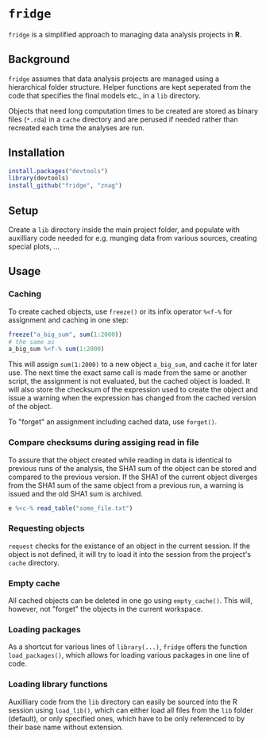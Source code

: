 # `fridge`

`fridge` is a simplified approach to managing data analysis projects in **R**.

## Background

`fridge` assumes that data analysis projects are managed using a hierarchical folder structure. Helper functions are kept seperated from the code that specifies the final models etc., in a `lib` directory. 

Objects that need long computation times to be created are stored as binary files (`*.rda`) in a `cache` directory and are perused if needed rather than recreated each time the analyses are run.

## Installation

```r
install.packages("devtools")
library(devtools)
install_github("fridge", "znag")
```

## Setup

Create a `lib` directory inside the main project folder, and populate with auxilliary code needed for e.g. munging data from various sources, creating special plots, ...

## Usage

### Caching

To create cached objects, use `freeze()` or its infix operator `%<f-%` for assignment and caching in one step:

```r
freeze("a_big_sum", sum(1:2000))
# the same as
a_big_sum %<f-% sum(1:2000)
```

This will assign `sum(1:2000)` to a new object `a_big_sum`, and cache it for later use. The next time the exact same call is made from the same or another script, the assignment is not evaluated, but the cached object is loaded. It will also store the checksum of the expression used to create the object and issue a warning when the expression has changed from the cached version of the object.
    
To "forget" an assignment including cached data, use `forget()`.

### Compare checksums during assiging read in file

To assure that the object created while reading in data is identical to previous runs of the analysis, the SHA1 sum of the object can be stored and compared to the previous version. If the SHA1 of the current object diverges from the SHA1 sum of the same object from a previous run, a warning is issued and the old SHA1 sum is archived.

```r
e %<c-% read_table("some_file.txt")
```

### Requesting objects

`request` checks for the existance of an object in the current session. If the object is not defined, it will try to load it into the session from the project's `cache` directory.

### Empty cache

All cached objects can be deleted in one go using `empty_cache()`. This will, however, not "forget" the objects in the current workspace.
    
### Loading packages

As a shortcut for various lines of `library(...)`, `fridge` offers the function `load_packages()`, which allows for loading various packages in one line of code.

### Loading library functions

Auxilliary code from the `lib` directory can easily be sourced into the R session using `load_lib()`, which can either load all files from the `lib` folder (default), or only specified ones, which have to be only referenced to by their base name without extension.


